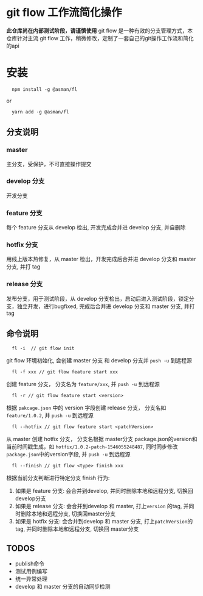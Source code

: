 # git flow 工作流简化操作

 **此仓库尚在内部测试阶段，请谨慎使用**
 git flow 是一种有效的分支管理方式，本仓库针对主流 git flow 工作，稍微修改，定制了一套自己的git操作工作流和简化的api
 
# 安装

```
  npm install -g @asman/fl
```

or

```
  yarn add -g @asman/fl
```

## 分支说明

### master

主分支，受保护，不可直接操作提交

### develop 分支

开发分支

### feature 分支

每个 feature 分支从 develop 检出, 开发完成合并进 develop 分支, 并自删除

### hotfix 分支

用线上版本热修复，从 master 检出，开发完成后合并进 develop 分支和 master 分支, 并打 tag

### release 分支

发布分支，用于测试阶段，从 develop 分支检出，启动后进入测试阶段，锁定分支，独立开发，进行bugfixed, 完成后合并进 develop 分支和 master 分支, 并打 tag

## 命令说明

```
  fl -i  // git flow init 
```
git flow 环境初始化, 会创建 master 分支 和 develop 分支并 `push -u` 到远程源

```
  fl -f xxx // git flow feature start xxx
```

创建 feature 分支， 分支名为 `feature/xxx`, 并 `push -u` 到远程源

```
  fl -r // git flow feature start <version> 
```

根据 `pakcage.json` 中的 version 字段创建 release 分支， 分支名如 `feature/1.0.2`, 并 `push -u` 到远程源

```
  fl --hotfix // git flow feature start <patchVersion> 
```

从 master 创建 hotfix 分支， 分支名根据 master分支 package.json的version和当前时间戳生成，如 `hotfix/1.0.2-patch-1546055248487`, 同时同步修改`package.json`中的version字段, 并 `push -u` 到远程源

```
  fl --finish // git flow <type> finish xxx 
```

根据当前分支判断进行特定分支 finish 行为:

1. 如果是 feature 分支: 会合并到develop, 并同时删除本地和远程分支, 切换回develop分支
2. 如果是 release 分支: 会合并到develop 和 master, 打上`version` 的tag, 并同时删除本地和远程分支, 切换回master分支
3. 如果是 hotfix 分支: 会合并到develop 和 master 分支, 打上`patchVersion`的tag, 并同时删除本地和远程分支, 切换回 master分支

## TODOS

* publish命令
* 测试用例编写
* 统一异常处理
* develop 和 master 分支的自动同步检测
